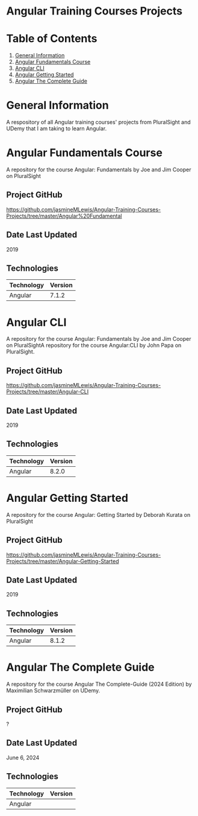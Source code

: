 # Angular Training Courses Projects

# Table of Contents

1. [General Information](#general-information)
2. [Angular Fundamentals Course](#angular-fundamentals-course)
3. [Angular CLI](#angular-cli)
4. [Angular Getting Started](#angular-getting-started)
5. [Angular The Complete Guide](#angular-the-complete-guide)

 
# General Information
A respository of all Angular training courses' projects from PluralSight and UDemy that I am taking to learn Angular.

 
# Angular Fundamentals Course
A repository for the course Angular: Fundamentals by Joe and Jim Cooper on PluralSight

## Project GitHub
https://github.com/jasmineMLewis/Angular-Training-Courses-Projects/tree/master/Angular%20Fundamental

## Date Last Updated
2019

## Technologies
| Technology | Version  |
|--|--|
| Angular | 7.1.2 |


# Angular CLI
A repository for the course Angular: Fundamentals by Joe and Jim Cooper on PluralSightA repository for the course Angular:CLI by John Papa on PluralSight.

## Project GitHub
https://github.com/jasmineMLewis/Angular-Training-Courses-Projects/tree/master/Angular-CLI

## Date Last Updated
2019

## Technologies
| Technology | Version  |
|--|--|
| Angular | 8.2.0 |


# Angular Getting Started
A repository for the course Angular: Getting Started by Deborah Kurata on PluralSight

## Project GitHub
https://github.com/jasmineMLewis/Angular-Training-Courses-Projects/tree/master/Angular-Getting-Started

## Date Last Updated
2019

## Technologies
| Technology | Version  |
|--|--|
| Angular | 8.1.2 |


# Angular The Complete Guide
A repository for the course Angular The Complete-Guide (2024 Edition) by Maximilian Schwarzmüller on UDemy.

## Project GitHub
?

## Date Last Updated
June 6, 2024

## Technologies
| Technology | Version  |
|--|--|
| Angular |  |